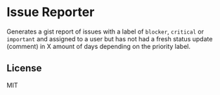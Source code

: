 # Issue Reporter 

Generates a gist report of issues with a label of `blocker`, `critical` or `important` and assigned to a user but has not had a fresh status update (comment) in X amount of days depending on the priority label.

## License

MIT
